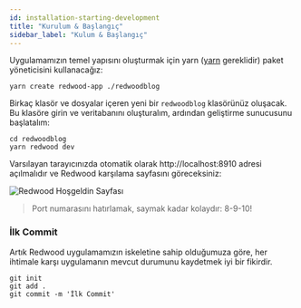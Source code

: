 ```yaml
---
id: installation-starting-development
title: "Kurulum & Başlangıç"
sidebar_label: "Kulum & Başlangıç"
---
```


Uygulamamızın temel yapısını oluşturmak için yarn ([yarn](https://yarnpkg.com/en/docs/install) gereklidir) paket yöneticisini kullanacağız:

    yarn create redwood-app ./redwoodblog

Birkaç klasör ve dosyalar içeren yeni bir `redwoodblog` klasörünüz oluşacak. Bu klasöre girin ve veritabanını oluşturalım, ardından geliştirme sunucusunu başlatalım:

    cd redwoodblog
    yarn redwood dev

Varsılayan tarayıcınızda otomatik olarak http://localhost:8910 adresi açılmalıdır ve Redwood karşılama sayfasını göreceksiniz:

![Redwood Hoşgeldin Sayfası](https://user-images.githubusercontent.com/300/73012647-97a43d00-3dcb-11ea-8554-42df29c36e4a.png)

> Port numarasını hatırlamak, saymak kadar kolaydır: 8-9-10!

### İlk Commit

Artık Redwood uygulamamızın iskeletine sahip olduğumuza göre, her ihtimale karşı uygulamanın mevcut durumunu kaydetmek iyi bir fikirdir.

    git init
    git add .
    git commit -m 'İlk Commit'

